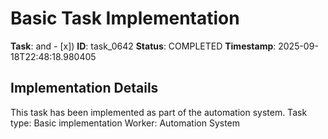 # Basic Task Implementation

**Task**: and - [x])
**ID**: task_0642
**Status**: COMPLETED
**Timestamp**: 2025-09-18T22:48:18.980405

## Implementation Details

This task has been implemented as part of the automation system.
Task type: Basic implementation
Worker: Automation System
